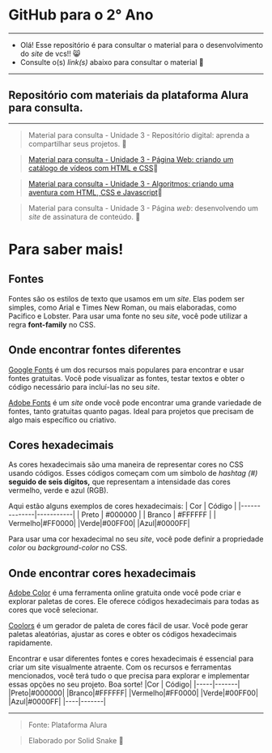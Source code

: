 # GitHub para o 2° Ano

_________________________________________________________________________________________________________


- Olá! Esse repositório é para consultar o material para o desenvolvimento do _site_ de vcs!! 😸
- Consulte o(s) _link(s)_ abaixo para consultar o material 📖

_________________________________________________________________________________________________________


## Repositório com materiais da plataforma Alura para consulta.

_________________________________________________________________________________________________________
> Material para consulta - Unidade 3 - Repositório digital: aprenda a compartilhar seus projetos. 📖

> [Material para consulta - Unidade 3 - Página Web: criando um catálogo de vídeos com HTML e CSS](https://drive.google.com/drive/folders/1B-7VLhCNYJNhF_Xes5L4fArQREEkbwV8?usp=sharing)📖

> [Material para consulta - Unidade 3 - Algoritmos: criando uma aventura com HTML, CSS e Javascript](https://drive.google.com/drive/folders/1o8TbXbRoqnnlLMFKnYEXH9QoKQggjHBC?usp=sharing)📖

> Material para consulta - Unidade 3 - Página _web_: desenvolvendo um _site_ de assinatura de conteúdo. 📖


# Para saber mais!
## Fontes

Fontes são os estilos de texto que usamos em um _site_. Elas podem ser simples, como Arial e Times New Roman, ou mais elaboradas, como Pacifico e Lobster. Para usar uma fonte no seu _site_, você pode utilizar a regra **font-family** no CSS. 

## Onde encontrar fontes diferentes

[Google Fonts](https://fonts.google.com/) é um dos recursos mais populares para encontrar e usar fontes gratuitas. Você pode visualizar as fontes, testar textos e obter o código necessário para incluí-las no seu _site_.

[Adobe Fonts](https://fonts.adobe.com/) é um _site_ onde você pode encontrar uma grande variedade de fontes, tanto gratuitas quanto pagas. Ideal para projetos que precisam de algo mais específico ou criativo.

## Cores hexadecimais

As cores hexadecimais são uma maneira de representar cores no CSS usando códigos. Esses códigos começam com um símbolo de _hashtag (#)_ **seguido de seis dígitos,** que representam a intensidade das cores vermelho, verde e azul (RGB).

Aqui estão alguns exemplos de cores hexadecimais:
| Cor         | Código     | 
|--------------|-----------|
| Preto | #000000      |
| Branco      | #FFFFFF  |
| Vermelho|#FF0000|
|Verde|#00FF00|
|Azul|#0000FF|


Para usar uma cor hexadecimal no seu _site_, você pode definir a propriedade _color_ ou _background-color_ no CSS. 

## Onde encontrar cores hexadecimais

[Adobe Color](https://color.adobe.com/pt/create/color-wheel) é uma ferramenta online gratuita onde você pode criar e explorar paletas de cores. Ele oferece códigos hexadecimais para todas as cores que você selecionar.

[Coolors](https://coolors.co/) é um gerador de paleta de cores fácil de usar. Você pode gerar paletas aleatórias, ajustar as cores e obter os códigos hexadecimais rapidamente.

Encontrar e usar diferentes fontes e cores hexadecimais é essencial para criar um site visualmente atraente. Com os recursos e ferramentas mencionados, você terá tudo o que precisa para explorar e implementar essas opções no seu projeto. Boa sorte!
|Cor  | Código|
|-----|-------|
|Preto|#000000|
|Branco|#FFFFFF|
|Vermelho|#FF0000|
|Verde|#00FF00|
|Azul|#0000FF|
|----|-------|

__________________________________________________________________________________________________________

> Fonte: Plataforma Alura
















> Elaborado por Solid Snake 🐍
